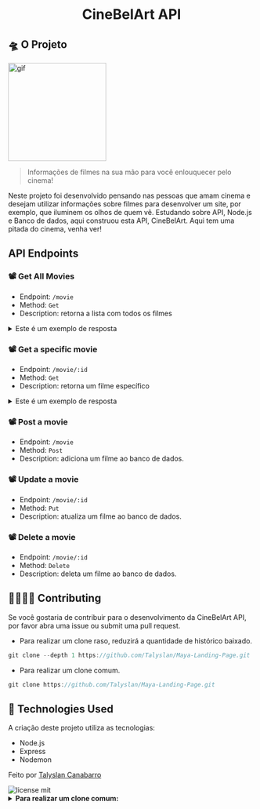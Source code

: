 <h1 align="center"> CineBelArt API </h1>

## 🛸 O Projeto
<img height="200" src="2" alt="gif" />

<blockquote>Informações de filmes na sua mão para você enlouquecer pelo cinema!</blockquote>

Neste projeto foi desenvolvido pensando nas pessoas que amam cinema e desejam utilizar informações sobre filmes para desenvolver um site, por exemplo, que iluminem os olhos de quem vê. Estudando sobre API, Node.js e Banco de dados, aqui construou esta API, CineBelArt. Aqui tem uma pitada do cinema, venha ver!

## API Endpoints

### 📽️ Get All Movies
- Endpoint: `/movie`
- Method: `Get`
- Description: retorna a lista com todos os filmes

<details>
<summary>Este é um exemplo de resposta</summary>
	
```json
{
    "moviesList": [
        {
        "id": 1,
        "title": "La La Land",
        "director": "Damien Chazelle",
        "releaseYear": 2017,
        "poster": "https://photos.app.goo.gl/MMHVDmUTkjbWBCJz8"
        }
    ]
}
```
</details>

### 📽️ Get a specific movie
- Endpoint: `/movie/:id`
- Method: `Get`
- Description: retorna um filme específico

<details>
<summary>Este é um exemplo de resposta</summary>
	
```json
{
     "id": 1,
     "title": "La La Land",
     "director": "Damien Chazelle",
     "releaseYear": 2017,
     "poster": "https://photos.app.goo.gl/MMHVDmUTkjbWBCJz8"
}
```
</details>

### 📽️ Post a movie
- Endpoint: `/movie`
- Method: `Post`
- Description: adiciona um filme ao banco de dados.

### 📽️ Update a movie
- Endpoint: `/movie/:id`
- Method: `Put`
- Description: atualiza um filme ao banco de dados.

### 📽️ Delete a movie
- Endpoint: `/movie/:id`
- Method: `Delete`
- Description: deleta um filme ao banco de dados.

<!-- ## 📌 Como ver

O projeto está hospedado no Vercel:
[Maya IA - Landing Page](https://maya-ia.vercel.app/) -->

## 👨‍👩‍👧‍👦 Contributing
Se você gostaria de contribuir para o desenvolvimento da CineBelArt API, por favor abra uma issue ou submit uma pull request.


- Para realizar um clone raso, reduzirá a quantidade de histórico baixado.
```javascript
git clone --depth 1 https://github.com/Talyslan/Maya-Landing-Page.git
```

- Para realizar um clone comum.
```javascript
git clone https://github.com/Talyslan/Maya-Landing-Page.git
```

## 🚀 Technologies Used

A criação deste projeto utiliza as tecnologias:

- Node.js
- Express
- Nodemon

Feito por <a href="https://github.com/Talyslan">Talyslan Canabarro</a>
<br/>

<img src="https://img.shields.io/badge/license-MIT-8A2BE2" alt="license mit" />

<details>
<summary> <b>Para realizar um clone comum:</b> </summary>

```javascript
git clone https://github.com/Talyslan/Maya-Landing-Page.git
```
</details>
